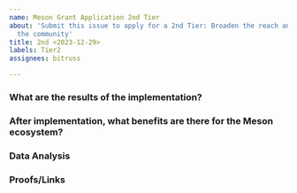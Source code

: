 ```yaml
---
name: Meson Grant Application 2nd Tier
about: 'Submit this issue to apply for a 2nd Tier: Broaden the reach and impact of
  the community'
title: 2nd <2023-12-29>
labels: Tier2
assignees: bitruss

---
```


### What are the results of the implementation?

### After implementation, what benefits are there for the Meson ecosystem?

### Data Analysis

### Proofs/Links
